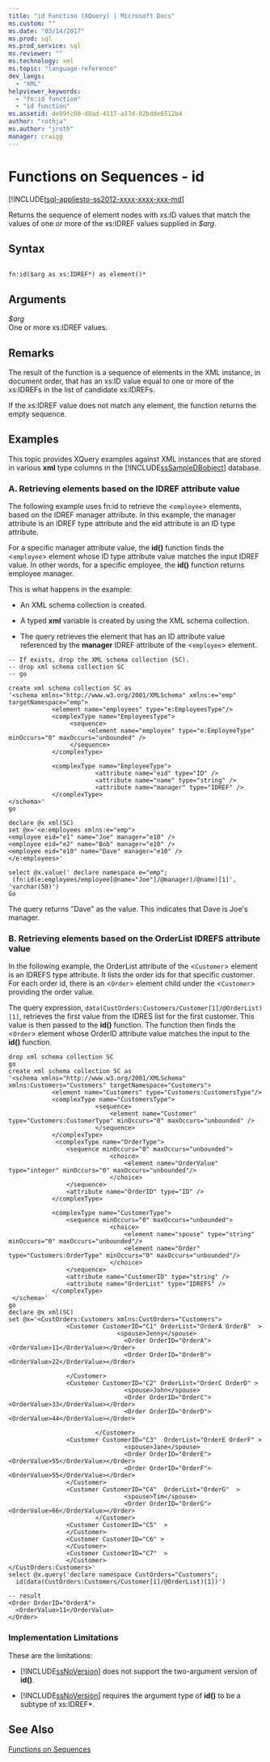 ```yaml
---
title: "id Function (XQuery) | Microsoft Docs"
ms.custom: ""
ms.date: "03/14/2017"
ms.prod: sql
ms.prod_service: sql
ms.reviewer: ""
ms.technology: xml
ms.topic: "language-reference"
dev_langs: 
  - "XML"
helpviewer_keywords: 
  - "fn:id function"
  - "id function"
ms.assetid: de99fc60-d0ad-4117-a17d-02bdde6512b4
author: "rothja"
ms.author: "jroth"
manager: craigg
---
```

# Functions on Sequences - id
[!INCLUDE[tsql-appliesto-ss2012-xxxx-xxxx-xxx-md](../includes/tsql-appliesto-ss2012-xxxx-xxxx-xxx-md.md)]

  Returns the sequence of element nodes with xs:ID values that match the values of one or more of the xs:IDREF values supplied in *$arg*.  
  
## Syntax  
  
```  
  
fn:id($arg as xs:IDREF*) as element()*  
```  
  
## Arguments  
 *$arg*  
 One or more xs:IDREF values.  
  
## Remarks  
 The result of the function is a sequence of elements in the XML instance, in document order, that has an xs:ID value equal to one or more of the xs:IDREFs in the list of candidate xs:IDREFs.  
  
 If the xs:IDREF value does not match any element, the function returns the empty sequence.  
  
## Examples  
 This topic provides XQuery examples against XML instances that are stored in various **xml** type columns in the [!INCLUDE[ssSampleDBobject](../includes/sssampledbobject-md.md)] database.  
  
### A. Retrieving elements based on the IDREF attribute value  
 The following example uses fn:id to retrieve the <`employee`> elements, based on the IDREF manager attribute. In this example, the manager attribute is an IDREF type attribute and the eid attribute is an ID type attribute.  
  
 For a specific manager attribute value, the **id()** function finds the <`employee`> element whose ID type attribute value matches the input IDREF value. In other words, for a specific employee, the **id()** function returns employee manager.  
  
 This is what happens in the example:  
  
-   An XML schema collection is created.  
  
-   A typed **xml** variable is created by using the XML schema collection.  
  
-   The query retrieves the element that has an ID attribute value referenced by the **manager** IDREF attribute of the <`employee`> element.  
  
```  
-- If exists, drop the XML schema collection (SC).  
-- drop xml schema collection SC  
-- go  
  
create xml schema collection SC as  
'<schema xmlns="http://www.w3.org/2001/XMLSchema" xmlns:e="emp" targetNamespace="emp">  
            <element name="employees" type="e:EmployeesType"/>  
            <complexType name="EmployeesType">  
                 <sequence>  
                      <element name="employee" type="e:EmployeeType" minOccurs="0" maxOccurs="unbounded" />  
                 </sequence>  
            </complexType>    
  
            <complexType name="EmployeeType">  
                        <attribute name="eid" type="ID" />  
                        <attribute name="name" type="string" />  
                        <attribute name="manager" type="IDREF" />  
            </complexType>         
</schema>'  
go  
```  
  
```  
declare @x xml(SC)  
set @x='<e:employees xmlns:e="emp">  
<employee eid="e1" name="Joe" manager="e10" />  
<employee eid="e2" name="Bob" manager="e10" />  
<employee eid="e10" name="Dave" manager="e10" />  
</e:employees>'  
  
select @x.value(' declare namespace e="emp";   
 (fn:id(e:employees/employee[@name="Joe"]/@manager)/@name)[1]', 'varchar(50)')   
Go  
```  
  
 The query returns "Dave" as the value. This indicates that Dave is Joe's manager.  
  
### B. Retrieving elements based on the OrderList IDREFS attribute value  
 In the following example, the OrderList attribute of the <`Customer`> element is an IDREFS type attribute. It lists the order ids for that specific customer. For each order id, there is an <`Order`> element child under the <`Customer`> providing the order value.  
  
 The query expression, `data(CustOrders:Customers/Customer[1]/@OrderList)[1]`, retrieves the first value from the IDRES list for the first customer. This value is then passed to the **id()** function. The function then finds the <`Order`> element whose OrderID attribute value matches the input to the **id()** function.  
  
```  
drop xml schema collection SC  
go  
create xml schema collection SC as  
'<schema xmlns="http://www.w3.org/2001/XMLSchema" xmlns:Customers="Customers" targetNamespace="Customers">  
            <element name="Customers" type="Customers:CustomersType"/>  
            <complexType name="CustomersType">  
                        <sequence>  
                            <element name="Customer" type="Customers:CustomerType" minOccurs="0" maxOccurs="unbounded" />  
                        </sequence>  
            </complexType>  
             <complexType name="OrderType">  
                <sequence minOccurs="0" maxOccurs="unbounded">  
                            <choice>  
                                <element name="OrderValue" type="integer" minOccurs="0" maxOccurs="unbounded"/>  
                            </choice>  
                </sequence>                                             
                <attribute name="OrderID" type="ID" />  
            </complexType>  
  
            <complexType name="CustomerType">  
                <sequence minOccurs="0" maxOccurs="unbounded">  
                            <choice>  
                                <element name="spouse" type="string" minOccurs="0" maxOccurs="unbounded"/>  
                                <element name="Order" type="Customers:OrderType" minOccurs="0" maxOccurs="unbounded"/>  
                            </choice>  
                </sequence>                                             
                <attribute name="CustomerID" type="string" />  
                <attribute name="OrderList" type="IDREFS" />  
            </complexType>  
 </schema>'  
go  
declare @x xml(SC)  
set @x='<CustOrders:Customers xmlns:CustOrders="Customers">  
                <Customer CustomerID="C1" OrderList="OrderA OrderB"  >  
                              <spouse>Jenny</spouse>  
                                <Order OrderID="OrderA"><OrderValue>11</OrderValue></Order>  
                                <Order OrderID="OrderB"><OrderValue>22</OrderValue></Order>  
  
                </Customer>  
                <Customer CustomerID="C2" OrderList="OrderC OrderD" >  
                                <spouse>John</spouse>  
                                <Order OrderID="OrderC"><OrderValue>33</OrderValue></Order>  
                                <Order OrderID="OrderD"><OrderValue>44</OrderValue></Order>  
  
                        </Customer>  
                <Customer CustomerID="C3"  OrderList="OrderE OrderF" >  
                                <spouse>Jane</spouse>  
                                <Order OrderID="OrderE"><OrderValue>55</OrderValue></Order>  
                                <Order OrderID="OrderF"><OrderValue>55</OrderValue></Order>  
                </Customer>  
                <Customer CustomerID="C4"  OrderList="OrderG"  >  
                                <spouse>Tim</spouse>  
                                <Order OrderID="OrderG"><OrderValue>66</OrderValue></Order>  
                        </Customer>  
                <Customer CustomerID="C5"  >  
                </Customer>  
                <Customer CustomerID="C6" >  
                </Customer>  
                <Customer CustomerID="C7"  >  
                </Customer>  
</CustOrders:Customers>'  
select @x.query('declare namespace CustOrders="Customers";  
  id(data(CustOrders:Customers/Customer[1]/@OrderList)[1])')  
  
-- result  
<Order OrderID="OrderA">  
  <OrderValue>11</OrderValue>  
</Order>  
```  
  
### Implementation Limitations  
 These are the limitations:  
  
-   [!INCLUDE[ssNoVersion](../includes/ssnoversion-md.md)] does not support the two-argument version of **id()**.  
  
-   [!INCLUDE[ssNoVersion](../includes/ssnoversion-md.md)] requires the argument type of **id()** to be a subtype of xs:IDREF*.  
  
## See Also  
 [Functions on Sequences](https://msdn.microsoft.com/library/672d2795-53ab-49c2-bf24-bc81a47ecd3f)  
  
  
